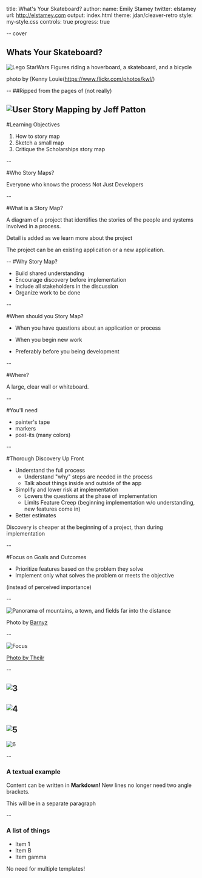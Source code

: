 title: What's Your Skateboard?
author:
  name: Emily Stamey
  twitter: elstamey
  url: http://elstamey.com
output: index.html
theme: jdan/cleaver-retro
style: my-style.css
controls: true
progress: true

-- cover

## Whats Your Skateboard?
![Lego StarWars Figures riding a hoverboard, a skateboard, and a bicycle](img/cover_picture.jpg)

photo by [Kenny Louie(https://www.flickr.com/photos/kwl/)

--
##Ripped from the pages of (not really)

![User Story Mapping by Jeff Patton](img/book.jpg)
--

#Learning Objectives

1. How to story map
2. Sketch a small map
3. Critique the Scholarships story map

--

#Who Story Maps?

Everyone who knows the process
Not Just Developers

--

#What is a Story Map?

A diagram of a project that identifies the stories of the people and systems involved in a process.

Detail is added as we learn more about the project

The project can be an existing application or a new application.

--
#Why Story Map?

- Build shared understanding
- Encourage discovery before implementation
- Include all stakeholders in the discussion
- Organize work to be done

--

#When should you Story Map?

- When you have questions about an application or process

- When you begin new work

- Preferably before you being development

--

#Where?

A large, clear wall or whiteboard.

--

#You'll need

- painter's tape
- markers
- post-its (many colors)

--

#Thorough Discovery Up Front

- Understand the full process
  - Understand "why" steps are needed in the process
  - Talk about things inside and outside of the app
- Simplify and lower risk at implementation
  - Lowers the questions at the phase of implementation
  - Limits Feature Creep (beginning implementation w/o understanding, new features come in)
- Better estimates

Discovery is cheaper at the beginning of a project, than during implementation

--

#Focus on Goals and Outcomes

- Prioritize features based on the problem they solve
- Implement only what solves the problem or meets the objective

(instead of perceived importance)

--

![Panorama of mountains, a town, and fields far into the distance](img/panorama.jpg)

Photo by [Barnyz](https://www.flickr.com/photos/75487768@N04/8852553227/in/photolist-h8HTU3-JSeov4-h8HPQd-h8HWim-e5dUvX-5fR919-aB8Zp5-sbN2aF-n43Zp-nAUXRk-pw3kjL-qrSmhY-jSiBep-pYPm8B-eugDE4-4Tx3Rt-gUegPw-2Ri5uw-s8m2Qd-7j49P5-reXhVH-dCFW2M-eeoR86-8h1TkG-gsrTKm-4Nxays-dpe7UV-eDky7z-5j5d7W-oXXQy1-nY2L7h-mCqdmy-8RGz3D-nfTd25-6syxwQ-8zLvWC-4y5R9z-8gXBot-aATCWo-NvqGx-67vcv1-nxc6qH-bKhCEr-8w9uH9-65wnjj-5UX21y-3eov4o-BBsrb-668yVg-5W63ti)

--

![Focus](img/narrow_focus.jpg)

[Photo by Theilr](https://www.flickr.com/photos/theilr/6991409092/in/photolist-bDNNm5-dei4BD-hPt5SL-rhRZNN-8a7A6N-c8F4a1-4hHTYQ-bULsP8-nFZm8R-npMA17-a7MRtV-aksL6R-ojpRNK-JtLhP-d1uCHu-6akRDL-nAPrzR-9LPpCP-dMHo1G-4Tb69M-3fK6eh-kEZkGe-5X9ePa-4UNFbB-TFs2-pg3VkM-qmgY5N-8BEgCx-dkYvQv-oVWE1S-dcfhQG-8Zre24-cNJ6sW-eksvWx-e2Woij-6ARqEj-7NcVUv-oiqrhR-9rfVkW-5W1swG-pzBSHK-EZB1y-6bays9-fyamKk-rhgNfR-bvcx6h-4Gaj4U-6vy3ei-kUcpkp-dCVdy)

--

![3](img/3.jpg)
--

![4](img/4.jpg)
--

![5](img/5.jpg)
--

![6](img/6.jpg)

--

### A textual example

Content can be written in **Markdown!** New lines no longer need two angle brackets.

This will be in a separate paragraph

--

### A list of things

* Item 1
* Item B
* Item gamma

No need for multiple templates!
